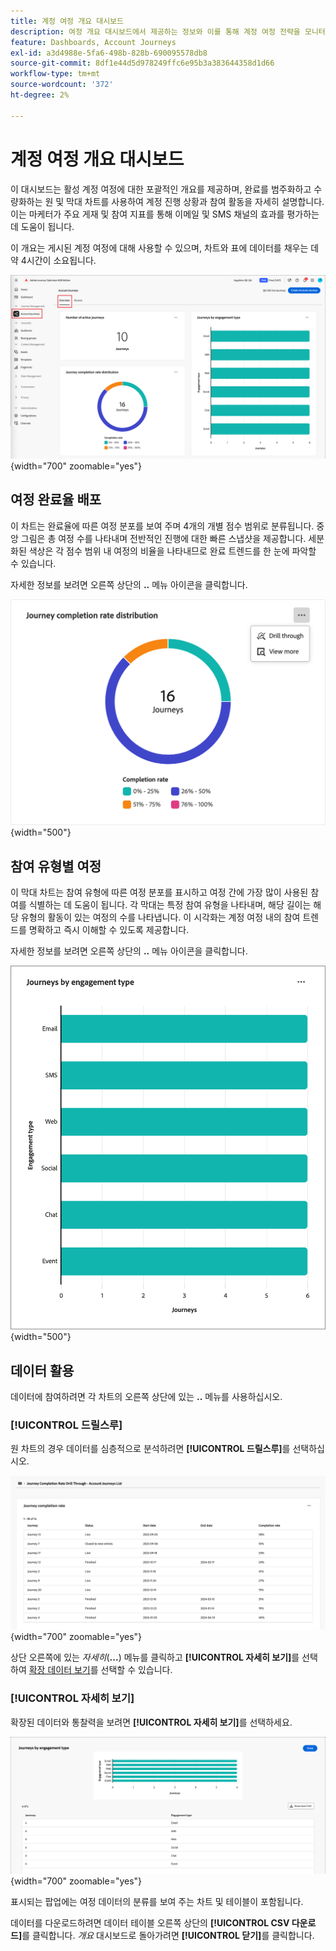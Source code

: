 ```yaml
---
title: 계정 여정 개요 대시보드
description: 여정 개요 대시보드에서 제공하는 정보와 이를 통해 계정 여정 전략을 모니터링하고 관리하는 데 어떻게 도움이 되는지에 대해 알아봅니다.
feature: Dashboards, Account Journeys
exl-id: a3d4988e-5fa6-498b-828b-690095578db8
source-git-commit: 8df1e44d5d978249ffc6e95b3a383644358d1d66
workflow-type: tm+mt
source-wordcount: '372'
ht-degree: 2%

---
```


# 계정 여정 개요 대시보드

이 대시보드는 활성 계정 여정에 대한 포괄적인 개요를 제공하며, 완료를 범주화하고 수량화하는 원 및 막대 차트를 사용하여 계정 진행 상황과 참여 활동을 자세히 설명합니다. 이는 마케터가 주요 게재 및 참여 지표를 통해 이메일 및 SMS 채널의 효과를 평가하는 데 도움이 됩니다.

이 개요는 게시된 계정 여정에 대해 사용할 수 있으며, 차트와 표에 데이터를 채우는 데 약 4시간이 소요됩니다.

![여정 개요](./assets/journey-overview.png){width="700" zoomable="yes"}

## 여정 완료율 배포

이 차트는 완료율에 따른 여정 분포를 보여 주며 4개의 개별 점수 범위로 분류됩니다. 중앙 그림은 총 여정 수를 나타내며 전반적인 진행에 대한 빠른 스냅샷을 제공합니다. 세분화된 색상은 각 점수 범위 내 여정의 비율을 나타내므로 완료 트렌드를 한 눈에 파악할 수 있습니다.

자세한 정보를 보려면 오른쪽 상단의 **..** 메뉴 아이콘을 클릭합니다.

![여정 완료율 분포](./assets/journey-completion-rate-distribution.png){width="500"}

## 참여 유형별 여정

이 막대 차트는 참여 유형에 따른 여정 분포를 표시하고 여정 간에 가장 많이 사용된 참여를 식별하는 데 도움이 됩니다. 각 막대는 특정 참여 유형을 나타내며, 해당 길이는 해당 유형의 활동이 있는 여정의 수를 나타냅니다. 이 시각화는 계정 여정 내의 참여 트렌드를 명확하고 즉시 이해할 수 있도록 제공합니다.

자세한 정보를 보려면 오른쪽 상단의 **..** 메뉴 아이콘을 클릭합니다.

![여정 완료율 분포](./assets/journeys-by-engagement-type.png){width="500"}

## 데이터 활용

데이터에 참여하려면 각 차트의 오른쪽 상단에 있는 **..** 메뉴를 사용하십시오.

### [!UICONTROL 드릴스루]

원 차트의 경우 데이터를 심층적으로 분석하려면 **[!UICONTROL 드릴스루]**&#x200B;를 선택하십시오.

![그래프 데이터에 액세스하기 위해 드릴스루](./assets/journey-completion-rate-drill-through.png){width="700" zoomable="yes"}

상단 오른쪽에 있는 _자세히_(**...**) 메뉴를 클릭하고 **[!UICONTROL 자세히 보기]**&#x200B;를 선택하여 [확장 데이터 보기](#view-more)를 선택할 수 있습니다.

### [!UICONTROL 자세히 보기]

확장된 데이터와 통찰력을 보려면 **[!UICONTROL 자세히 보기]**&#x200B;를 선택하세요.

![확장 데이터 보기](./assets/journeys-by-engagement-view-more.png){width="700" zoomable="yes"}

표시되는 팝업에는 여정 데이터의 분류를 보여 주는 차트 및 테이블이 포함됩니다.

데이터를 다운로드하려면 데이터 테이블 오른쪽 상단의 **[!UICONTROL CSV 다운로드]**&#x200B;를 클릭합니다. _개요_ 대시보드로 돌아가려면 **[!UICONTROL 닫기]**&#x200B;를 클릭합니다.
